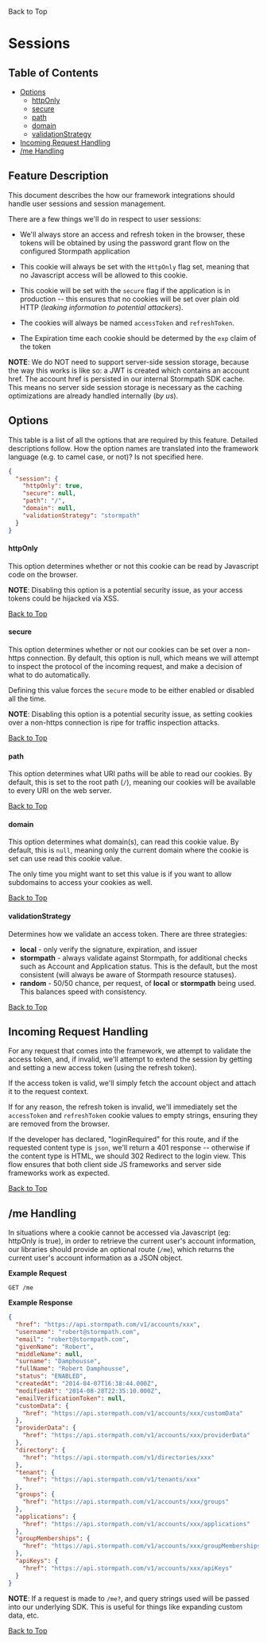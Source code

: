 <a name="#top">Back to Top</a>

# Sessions


## Table of Contents

* [Options](#Options)
  * [httpOnly](#http-only)
  * [secure](#secure)
  * [path](#path)
  * [domain](#domain)
  * [validationStrategy](#validation-strategy)
* [Incoming Request Handling](#incoming-request-handling)
* [/me Handling](#me-handling)


## Feature Description

This document describes the how our framework integrations should handle user
sessions and session management.

There are a few things we'll do in respect to user sessions:

- We'll always store an access and refresh token in the browser,
these tokens will be obtained by using the password grant flow on
the configured Stormpath application

- This cookie will always be set with the `HttpOnly` flag set, meaning that no
  Javascript access will be allowed to this cookie.

- This cookie will be set with the `secure` flag if the application is in
  production -- this ensures that no cookies will be set over plain old HTTP
  (*leaking information to potential attackers*).

- The cookies will always be named `accessToken` and `refreshToken`.

- The Expiration time each cookie should be determed by the `exp` claim of
the token

**NOTE**: We do NOT need to support server-side session storage, because the way
this works is like so: a JWT is created which contains an account href.  The
account href is persisted in our internal Stormpath SDK cache.  This means no
server side session storage is necessary as the caching optimizations are
already handled internally (*by us*).


## <a name="Options"></a> Options

This table is a list of all the options that are required by this feature.
Detailed descriptions follow.  How the option names are translated into the
framework language (e.g. to camel case, or not)? Is not specified here.

```json
{
  "session": {
    "httpOnly": true,
    "secure": null,
    "path": "/",
    "domain": null,
    "validationStrategy": "stormpath"
  }
}
```

#### <a name="http-only"></a> httpOnly

This option determines whether or not this cookie can be read by Javascript code
on the browser.

**NOTE**: Disabling this option is a potential security issue, as your access
tokens could be hijacked via XSS.

<a href="#top">Back to Top</a>


#### <a name="secure"></a> secure

This option determines whether or not our cookies can be set over a non-https
connection.  By default, this option is null, which means we will attempt to
inspect the protocol of the incoming request, and make a decision of what to do
automatically.

Defining this value forces the `secure` mode to be either enabled or disabled
all the time.

**NOTE**: Disabling this option is a potential security issue, as setting
cookies over a non-https connection is ripe for traffic inspection attacks.

<a href="#top">Back to Top</a>


#### <a name="path"></a> path

This option determines what URI paths will be able to read our cookies.  By
default, this is set to the root path (`/`), meaning our cookies will be
available to every URI on the web server.

<a href="#top">Back to Top</a>


#### <a name="domain"></a> domain

This option determines what domain(s), can read this cookie value.  By default,
this is `null`, meaning only the current domain where the cookie is set can use
read this cookie value.

The only time you might want to set this value is if you want to allow
subdomains to access your cookies as well.

<a href="#top">Back to Top</a>


#### <a name="validation-strategy"></a> validationStrategy

Determines how we validate an access token.  There are three strategies:

* **local** - only verify the signature, expiration, and issuer
* **stormpath** - always validate against Stormpath, for additional checks
such as Account and Application status.  This is the default, but the most
consistent (will always be aware of Stormpath resource statuses).
* **random** - 50/50 chance, per request, of **local** or **stormpath** being used.
This balances speed with consistency.

<a href="#top">Back to Top</a>


## <a name="incoming-request-handling"></a> Incoming Request Handling

For any request that comes into the framework, we attempt to validate the access
token, and, if invalid, we'll attempt to extend the session by getting and
setting a new access token (using the refresh token).

If the access token is valid, we'll simply fetch the account object and attach
it to the request context.

If for any reason, the refresh token is invalid, we'll immediately set the
`accessToken` and `refreshToken` cookie values to empty strings, ensuring they
are removed from the browser.

If the developer has declared, "loginRequired" for this route, and if the
requested content type is `json`, we'll return a 401 response -- otherwise if
the content type  is HTML, we should 302 Redirect to the login view.  This flow
ensures that both client side JS frameworks and server side frameworks work as
expected.


<a href="#top">Back to Top</a>


## <a name="me-handling"></a> /me Handling

In situations where a cookie cannot be accessed via Javascript (eg: httpOnly is
true), in order to retrieve the current user's account information, our
libraries should provide an optional route (`/me`), which returns the current
user's account information as a JSON object.

**Example Request**

```
GET /me
```

**Example Response**

```json
{
  "href": "https://api.stormpath.com/v1/accounts/xxx",
  "username": "robert@stormpath.com",
  "email": "robert@stormpath.com",
  "givenName": "Robert",
  "middleName": null,
  "surname": "Damphousse",
  "fullName": "Robert Damphousse",
  "status": "ENABLED",
  "createdAt": "2014-04-07T16:38:44.000Z",
  "modifiedAt": "2014-08-28T22:35:10.000Z",
  "emailVerificationToken": null,
  "customData": {
    "href": "https://api.stormpath.com/v1/accounts/xxx/customData"
  },
  "providerData": {
    "href": "https://api.stormpath.com/v1/accounts/xxx/providerData"
  },
  "directory": {
    "href": "https://api.stormpath.com/v1/directories/xxx"
  },
  "tenant": {
    "href": "https://api.stormpath.com/v1/tenants/xxx"
  },
  "groups": {
    "href": "https://api.stormpath.com/v1/accounts/xxx/groups"
  },
  "applications": {
    "href": "https://api.stormpath.com/v1/accounts/xxx/applications"
  },
  "groupMemberships": {
    "href": "https://api.stormpath.com/v1/accounts/xxx/groupMemberships"
  },
  "apiKeys": {
    "href": "https://api.stormpath.com/v1/accounts/xxx/apiKeys"
  }
}
```

**NOTE**: If a request is made to `/me?`, and query strings used will be passed
into our underlying SDK.  This is useful for things like expanding custom data,
etc.

<a href="#top">Back to Top</a>
